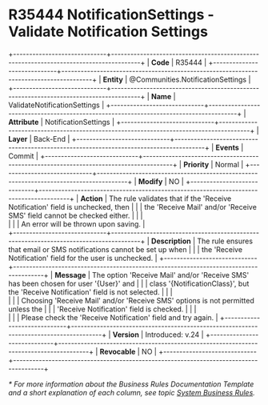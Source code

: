 ﻿---
erp.type: business-rule
erp.entity: Communities.NotificationSettings
---

# R35444 NotificationSettings - Validate Notification Settings
+-----------------------------+---------------------------------------------------------------------------------------+
| **Code**                    | R35444                                                                                |
+-----------------------------+---------------------------------------------------------------------------------------+
| **Entity**                  | @Communities.NotificationSettings                                                     |
+-----------------------------+---------------------------------------------------------------------------------------+
| **Name**                    | ValidateNotificationSettings                                                          |
+-----------------------------+---------------------------------------------------------------------------------------+
| **Attribute**               | NotificationSettings                                                                  | 
+-----------------------------+---------------------------------------------------------------------------------------+
| **Layer**                   | Back-End                                                                              |
+-----------------------------+---------------------------------------------------------------------------------------+
| **Events**                  | Commit                                                                                |
+-----------------------------+---------------------------------------------------------------------------------------+
| **Priority**                | Normal                                                                                |
+-----------------------------+---------------------------------------------------------------------------------------+
| **Modify**                  | NO                                                                                    |
+-----------------------------+---------------------------------------------------------------------------------------+
| **Action**                  | The rule validates that if the 'Receive Notification' field is unchecked, then        |
|                             | the 'Receive Mail' and/or 'Receive SMS' field cannot be checked either.               | 
|                             | <br/>                                                                                 | 
|                             | An error will be thrown upon saving.                                                  |  
+-----------------------------+---------------------------------------------------------------------------------------+
| **Description**             | The rule ensures that email or SMS notifications cannot be set up when                |
|                             | the 'Receive Notification' field for the user is unchecked.                           |
+-----------------------------+---------------------------------------------------------------------------------------+
| **Message**                 | The option 'Receive Mail' and/or 'Receive SMS' has been chosen for user '{User}' and  |
|                             | class '{NotificationClass}', but the 'Receive Notification' field is not selected.    |
|                             | <br/>                                                                                 |
|                             | Choosing 'Receive Mail' and/or 'Receive SMS' options is not permitted unless the      |
|                             | 'Receive Notification' field is checked.                                              |
|                             | <br/>                                                                                 |
|                             | Please check the 'Receive Notification' field and try again.                          |
+-----------------------------+---------------------------------------------------------------------------------------+
| **Version**                 | Introduced: v.24                                                                      |
+-----------------------------+---------------------------------------------------------------------------------------+
| **Revocable**               | NO                                                                                    |
+-----------------------------+---------------------------------------------------------------------------------------+

*\* For more information about the Business Rules Documentation Template and a short explanation of each column, see
topic [System Business Rules](../templates/template-description-system-business-rules.md).*
